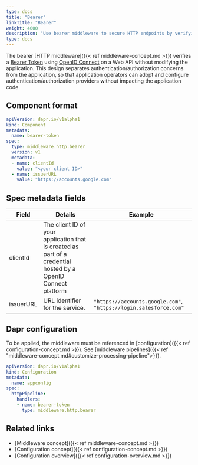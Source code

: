 ```yaml
---
type: docs
title: "Bearer"
linkTitle: "Bearer"
weight: 4000
description: "Use bearer middleware to secure HTTP endpoints by verifying bearer tokens"
type: docs
---
```


The bearer [HTTP middleware]({{< ref middleware-concept.md >}}) verifies a [Bearer Token](https://tools.ietf.org/html/rfc6750) using [OpenID Connect](https://openid.net/connect/) on a Web API without modifying the application. This design separates authentication/authorization concerns from the application, so that application operators can adopt and configure authentication/authorization providers without impacting the application code.

## Component format

```yaml
apiVersion: dapr.io/v1alpha1
kind: Component
metadata:
  name: bearer-token
spec:
  type: middleware.http.bearer
  version: v1
  metadata:
  - name: clientId
    value: "<your client ID>"
  - name: issuerURL
    value: "https://accounts.google.com"
```
## Spec metadata fields

| Field | Details                                                                                                   | Example                                                           |
|----------------|---------------------------------------------------------------------------------------------------------------|-------------------------------------------------------------------|
| clientId       | The client ID of your application that is created as part of a credential hosted by a OpenID Connect platform |                                                                   |
| issuerURL      | URL identifier for the service.                                                                               | `"https://accounts.google.com"`, `"https://login.salesforce.com"` |

## Dapr configuration

To be applied, the middleware must be referenced in [configuration]({{< ref configuration-concept.md >}}). See [middleware pipelines]({{< ref "middleware-concept.md#customize-processing-pipeline">}}).

```yaml
apiVersion: dapr.io/v1alpha1
kind: Configuration
metadata:
  name: appconfig
spec:
  httpPipeline:
    handlers:
    - name: bearer-token
      type: middleware.http.bearer
```

## Related links

- [Middleware concept]({{< ref middleware-concept.md >}})
- [Configuration concept]({{< ref configuration-concept.md >}})
- [Configuration overview]({{< ref configuration-overview.md >}})

